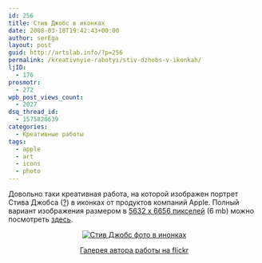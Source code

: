```yaml
---
id: 256
title: Стив Джобс в иконках
date: 2008-03-18T19:42:43+00:00
author: serEga
layout: post
guid: http://artslab.info/?p=256
permalink: /kreativnyie-rabotyi/stiv-dzhobs-v-ikonkah/
ljID:
  - 176
prosmotr:
  - 272
wpb_post_views_count:
  - 2027
dsq_thread_id:
  - 1575820639
categories:
  - Креативные работы
tags:
  - apple
  - art
  - icons
  - photo
---
```

Довольно таки креативная работа, на которой изображен портрет Стива Джобса (<a href="http://ru.wikipedia.org/wiki/%D0%A1%D1%82%D0%B8%D0%B2_%D0%94%D0%B6%D0%BE%D0%B1%D1%81" title="Steve Jobs" target="_blank">?</a>) в иконках от продуктов компаний Apple. Полный вариант изображения размером в <a href="http://farm4.static.flickr.com/3048/2311088410_3677f80445_o.jpg" target="_blank"><span class="Dimensions">5632 x 6656</span> пикселей</a> (6 mb) можно посмотреть <a href="http://farm4.static.flickr.com/3048/2311088410_3677f80445_o.jpg" title="Стив Джобс" target="_blank">здесь</a>.

<p style="text-align: center">
  <a href="http://artslab.info/?p=256"><img src="http://artslab.info/wp-content/uploads/2311088410.jpg" alt="Стив Джобс фото в инонках" border="0" /></a>
</p>

<p align="center">
  <a href="http://www.flickr.com/photos/tsevis/" target="_blank">Галерея автора работы на flickr</a>
</p>